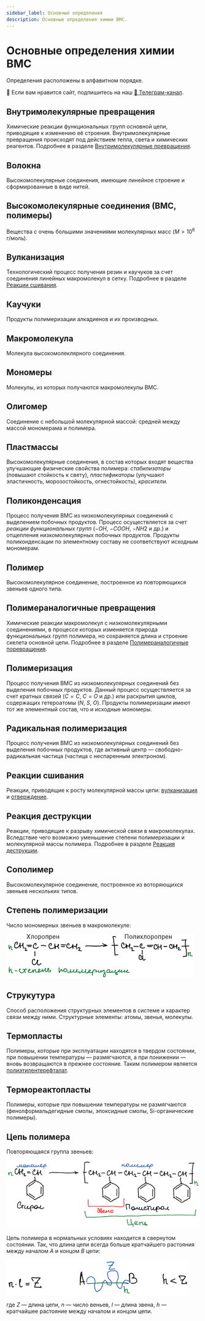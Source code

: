 ```yaml
---
sidebar_label: Основные определения
description: Основные определения химии ВМС.
---
```


# Основные определения химии ВМС

Определения расположены в алфавитном порядке.

<div class="pagination-nav__link">🙏 Если вам нравится сайт, подпишитесь на наш <a href="https://t.me/+JfpTv9CJlwQ0MThi">🔗 Телеграм-канал</a>.</div>

## Внутримолекулярные превращения

Химические реакции функциональных групп основной цепи, приводящие к изменению её строения. Внутримолекулярные
превращения происходят под действием тепла, света и химических реагентов. Подробнее в разделе
[Внутримолекулярные превращения](vnutrimolekulyarnye-prevrashcheniya.md).

## Волокна

Высокомолекулярные соединения, имеющие линейное строение и сформированные в виде нитей.

## Высокомолекулярные соединения (ВМС, полимеры)

Вещества с очень большими значениями молекулярных масс ($M > 10^6$ г/моль).

## Вулканизация

Технологический процесс получения резин и каучуков за счет соединения линейных макромолекул в сетку. Подробнее в разделе
[Реакции сшивания](reakcii-sshivaniya.md).

## Каучуки

Продукты полимеризации алкадиенов и их производных.

## Макромолекула

Молекула высокомолеклярного соединения.

## Мономеры

Молекулы, из которых получаются макромолекулы ВМС.

## Олигомер

Соединение с небольшой молекулярной массой: средней между массой мономерама и полимера.

## Пластмассы

Высокомолекулярные соединения, в состав которых входят вещества улучшающие физические свойства полимера: _стабилизаторы_
(повышают стойкость к свету), _пластификаторы_ (улучшают эластичность, морозостойкость, огнестойкость), _красители._

## Поликонденсация

Процесс получения ВМС из низкомолекулярных соединений с выделением побочных продуктов. Процесс осуществляется за счет
_реакции функциональных групп_ ($-OH$, $-COOH$, $-NH2$ и др.) и отщепления низкомолекулярных побочных продуктов.
Продукты поликонденсации по элементному составу не соответствуют исходным мономерам.

## Полимер

Высокомолекулярное соединение, построенное из повторяющихся звеньев одного типа.

## Полимераналогичные превращения

Химические реакции макромолекул с низкомолекулярными соединениями, в процессе которых изменяется природа функциональных
групп полимера, но сохраняется длина и строение скелета основной цепи. Подробнее в разделе
[Полимераналогичные поревращения](polimeranalogichnye-prevrashcheniya.md).

## Полимеризация

Процесс получения ВМС из низкомолекулярных соединений без выделения побочных продуктов. Данный процесс осуществляется за
счет кратных связей ($С=С$, $С=О$ и др.) или раскрытия циклов, содержащих гетероатомы ($N$, $S$, $O$). Продукты
полимеризации имеют тот же элементный состав, что и исходные мономеры.

## Радикальная полимеризация

Процесс получения ВМС из низкомолекулярных соединений без выделения побочных продуктов, где активный центр —
свободно-радикальная частица (частица с неспаренным электроном).

## Реакции сшивания

Реакции, приводящие к росту молекулярной массы цепи: [вулканизация](reakcii-sshivaniya.md) и
[отверждение](reakcii-sshivaniya.md).

## Реакция деструкции

Реакции, приводящие к разрыву химической связи в макромолекулах. Вследствие чего возможно уменьшение степени
полимеризации и молекулярной массы полимера. Подробнее в разделе [Реакция деструкции](reakcii-destrukcii.md).

## Сополимер

Высокомолекулярное соединение, построенное из воторяющихся звеньев нескольких типов.

## Степень полимеризации

Число мономерных звеньев в макромолекуле:

![Степень полимеризации](images/osnovnye-opredeleniya/stepen-polimerizacii.png)

## Струкутура

Способ расположения структурных элементов в системе и характер связи между ними. Структурные элементы: атомы, звенья,
молекулы.

## Термопласты

Полимеры, которые при эксплуатации находятся в твердом состоянии, при повышении температуры — размягчаются, а при
понижении — вновь возвращаются в прежнее состояние. Таким полимером является
[полиэтилентерефталат](vazhnejshie-polimery.md#petf).

## Термореактопласты

Полимеры, которые при повышении температуры не размягчаются (фенолформальдегидные смолы, эпоксидные смолы,
Si-органические полимеры).

## Цепь полимера

Повторяющаяся группа звеньев:

![Цепь полимера](images/osnovnye-opredeleniya/polimerizaciya.png)

Цепь полимера в нормальных условиях находится в свернутом состоянии. Так, что длина цепи всегда больше кратчайшего
растояния между началом $А$ и концом $B$ цепи:

![](images/osnovnye-opredeleniya/dlina-cepochki.png)

где $Z$ — длина цепи, $n$ — число веньев, $l$ — длина звена, $h$ — кратчайшее растояние между началом и концом цепи.
